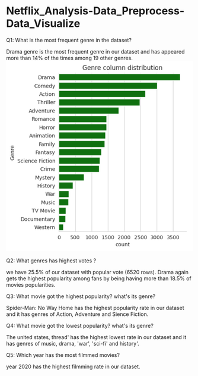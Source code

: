 # Netflix_Analysis-Data_Preprocess-Data_Visualize

Q1: What is the most frequent genre in the dataset?

Drama genre is the most frequent genre in our dataset and has appeared more than 14% of the times among 19 other genres.
![image alt](https://github.com/RajendraMandal/Netflix_Analysis-Data_Preprocess-Data_Visualize/blob/main/Genre_Column_Distribution.png?raw=true)

Q2: What genres has highest votes ?

we have 25.5% of our dataset with popular vote (6520 rows). Drama again gets the highest popularity among fans by being having more than 18.5% of movies popularities.

Q3: What movie got the highest popularity? what's its genre?

Spider-Man: No Way Home has the highest popularity rate in our dataset and it has genres of Action, Adventure and Sience Fiction.

Q4: What movie got the lowest popularity? what's its genre?

The united states, thread' has the highest lowest rate in our dataset and it has genres of music, drama, 'war', 'sci-fi' and history'.

Q5: Which year has the most filmmed movies?

year 2020 has the highest filmming rate in our dataset.
